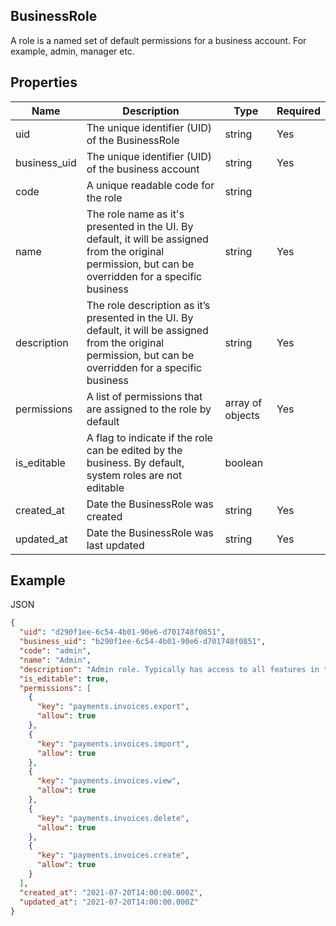 ## BusinessRole

A role is a named set of default permissions for a business account. For example, admin, manager etc.

## Properties

| Name | Description | Type | Required |
| --- | --- | --- | --- |
| uid | The unique identifier (UID) of the BusinessRole | string | Yes |
| business_uid | The unique identifier (UID) of the business account | string | Yes |
| code | A unique readable code for the role | string |  |
| name | The role name as it's presented in the UI. By default, it will be assigned from the original permission, but can be overridden for a specific business | string | Yes |
| description | The role description as it’s presented in the UI. By default, it will be assigned from the original permission, but can be overridden for a specific business | string | Yes |
| permissions | A list of permissions that are assigned to the role by default | array of objects | Yes |
| is_editable | A flag to indicate if the role can be edited by the business. By default, system roles are not editable | boolean |  |
| created_at | Date the BusinessRole was created | string | Yes |
| updated_at | Date the BusinessRole was last updated | string | Yes |

## Example

JSON

```json
{
  "uid": "d290f1ee-6c54-4b01-90e6-d701748f0851",
  "business_uid": "b290f1ee-6c54-4b01-90e6-d701748f0851",
  "code": "admin",
  "name": "Admin",
  "description": "Admin role. Typically has access to all features in the system",
  "is_editable": true,
  "permissions": [
    {
      "key": "payments.invoices.export",
      "allow": true
    },
    {
      "key": "payments.invoices.import",
      "allow": true
    },
    {
      "key": "payments.invoices.view",
      "allow": true
    },
    {
      "key": "payments.invoices.delete",
      "allow": true
    },
    {
      "key": "payments.invoices.create",
      "allow": true
    }
  ],
  "created_at": "2021-07-20T14:00:00.000Z",
  "updated_at": "2021-07-20T14:00:00.000Z"
}
```